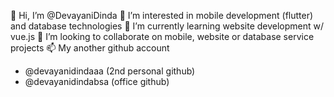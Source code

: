 👋 Hi, I’m @DevayaniDinda
👀 I’m interested in mobile development (flutter) and database technologies
🌱 I’m currently learning website development w/ vue.js
💞️ I’m looking to collaborate on mobile, website or database service projects
📫 My another github account 
  - @devayanidindaaa (2nd personal github)
  - @devayanidindabsa (office github)

<!---
DevayaniDinda/DevayaniDinda is a ✨ special ✨ repository because its `README.md` (this file) appears on your GitHub profile.
You can click the Preview link to take a look at your changes.
--->
